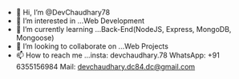 - 👋 Hi, I’m @DevChaudhary78
- 👀 I’m interested in ...Web Development
- 🌱 I’m currently learning ...Back-End(NodeJS, Express, MongoDB, Mongoose)
- 💞️ I’m looking to collaborate on ...Web Projects
- 📫 How to reach me ...insta: devchaudhary.78
                        WhatsApp: +91 6355156984
                        Mail: devchaudhary.dc84.dc@gmail.com

<!---
DevChaudhary78/DevChaudhary78 is a ✨ special ✨ repository because its `README.md` (this file) appears on your GitHub profile.
You can click the Preview link to take a look at your changes.
--->
